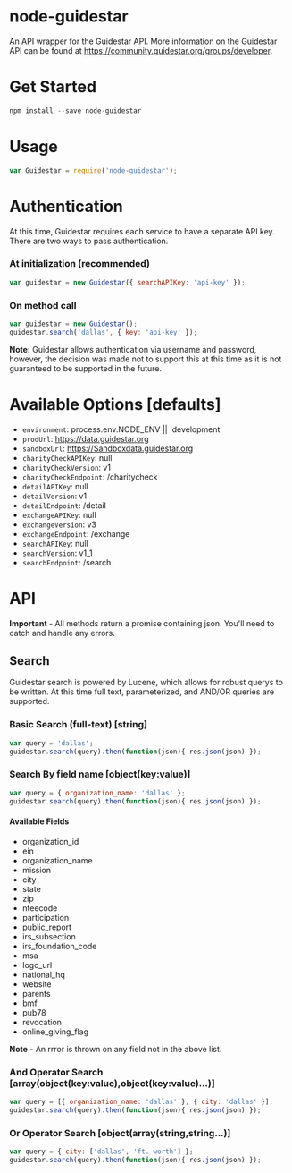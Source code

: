 # node-guidestar
An API wrapper for the Guidestar API. More information on the Guidestar API can be found at https://community.guidestar.org/groups/developer.

# Get Started
```javascript
npm install --save node-guidestar
```
# Usage
```javascript
var Guidestar = require('node-guidestar');
```

# Authentication
At this time, Guidestar requires each service to have a separate API key. There are two ways to pass authentication.

### At initialization (recommended)
```javascript
var guidestar = new Guidestar({ searchAPIKey: 'api-key' });
```
### On method call
```javascript
var guidestar = new Guidestar();
guidestar.search('dallas', { key: 'api-key' });
```
__**Note:**__ Guidestar allows authentication via username and password, however, the decision was made not to support this at this time as it is not guaranteed to be supported in the future.

# Available Options [defaults]
* `environment`: process.env.NODE_ENV || 'development'
* `prodUrl`: https://data.guidestar.org
* `sandboxUrl`: https://Sandboxdata.guidestar.org
* `charityCheckAPIKey`: null
* `charityCheckVersion`: v1
* `charityCheckEndpoint`: /charitycheck
* `detailAPIKey`: null
* `detailVersion`: v1
* `detailEndpoint`: /detail
* `exchangeAPIKey`: null
* `exchangeVersion`: v3
* `exchangeEndpoint`: /exchange
* `searchAPIKey`: null
* `searchVersion`: v1_1
* `searchEndpoint`: /search

# API
**Important** - All methods return a promise containing json. You'll need to catch and handle any errors.

## Search
Guidestar search is powered by Lucene, which allows for robust querys to be written. At this time full text, parameterized, and AND/OR queries are supported.

### Basic Search (full-text) [string]
```javascript
var query = 'dallas';
guidestar.search(query).then(function(json){ res.json(json) });
```
### Search By field name [object(key:value)]
```javascript
var query = { organization_name: 'dallas' };
guidestar.search(query).then(function(json){ res.json(json) });
```
#### Available Fields
* organization_id
* ein
* organization_name
* mission
* city
* state
* zip
* nteecode
* participation
* public_report
* irs_subsection
* irs_foundation_code
* msa
* logo_url
* national_hq
* website
* parents
* bmf
* pub78
* revocation
* online_giving_flag

**Note** - An rrror is thrown on any field not in the above list.

### And Operator Search [array(object(key:value),object(key:value)...)]
```javascript
var query = [{ organization_name: 'dallas' }, { city: 'dallas' }];
guidestar.search(query).then(function(json){ res.json(json) });
```
### Or Operator Search [object(array(string,string...)]
```javascript
var query = { city: ['dallas', 'ft. worth'] };
guidestar.search(query).then(function(json){ res.json(json) });
```